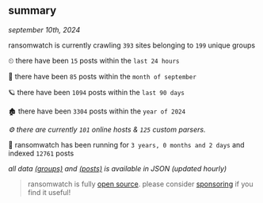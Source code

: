 
## summary
_september 10th, 2024_

ransomwatch is currently crawling `393` sites belonging to `199` unique groups

⏲ there have been `15` posts within the `last 24 hours`

🦈 there have been `85` posts within the `month of september`

🪐 there have been `1094` posts within the `last 90 days`

🏚 there have been `3304` posts within the `year of 2024`

_⚙️ there are currently `101` online hosts & `125` custom parsers._

🦕 ransomwatch has been running for `3 years, 0 months and 2 days` and indexed `12761` posts

_all data  [(groups)](http://ransomwhat.telemetry.ltd/groups) and [(posts)](http://ransomwhat.telemetry.ltd/posts) is available in JSON (updated hourly)_

> ransomwatch is fully [open source](https://github.com/joshhighet/ransomwatch#ransomwatch--). please consider [sponsoring](https://github.com/sponsors/joshhighet) if you find it useful!
